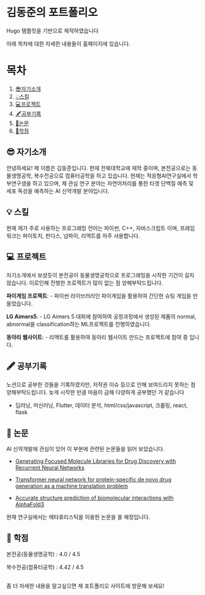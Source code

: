 # 김동준의 포트폴리오
Hugo 탬플릿을 기반으로 제작하였습니다

아래 목차에 대한 자세한 내용들이 홈페이지에 있습니다.
# 목차
1. [😎자기소개](#자기소개)
2. [💡스킬](#스킬)
3. [💻프로젝트](#프로젝트)
4. [🖋️공부기록](#공부기록)
5. [📄논문](#논문)
6. [🧠학점](#학점)

## 😎 자기소개
안녕하세요! 제 이름은 김동준입니다. 현재 전북대학교에 재학 중이며, 본전공으로는 동물생명공학, 복수전공으로 컴퓨터공학을 하고 있습니다.
현재는 적응형AI연구실에서 학부연구생을 하고 있으며, 제 관심 연구 분야는 자연어처리를 통한 타겟 단백질 예측 및 세포 독성을 예측하는 AI 신약개발 분야입니다.

## 💡 스킬
현재 제가 주로 사용하는 프로그래밍 언어는 파이썬, C++, 자바스크립트 이며,
프레임워크는 파이토치, 판다스, 넘파이, 리액트를 자주 사용합니다.

## 💻 프로젝트
자기소개에서 보셨듯이 본전공이 동물생명공학으로 프로그래밍을 시작한 기간이 길지 않습니다. 이로인해 진행한 프로젝트가 많이 없는 점 양해부탁드립니다.

**파이게임 프로젝트**: 
    - 파이썬 라이브러리인 파이게임을 활용하여 간단한 슈팅 게임을 만들었습니다.

**LG Aimers5**: 
    - LG Aimers 5 대회에 참여하여 공정과정에서 생성된 제품의 normal, abnormal을 classification하는 ML프로젝트를 진행하였습니다.

**동아리 웹사이트**: 
    - 리액트를 활용하여 동아리 웹사이트 만드는 프로젝트에 참여 중 입니다.

## 🖋️ 공부기록
노션으로 공부한 것들을 기록하였지만, 저작권 이슈 등으로 인해 보여드리지 못하는 점 양해부탁드립니다.
늦게 시작한 만큼 마음이 급해 다양하게 공부했던 거 같습니다
- 딥러닝, 머신러닝, Flutter, 데이터 분석, html/css/javascript, 크롤링, react, flask

## 📄 논문
AI 신약개발에 관심이 있어 이 부분에 관련된 논문들을 읽어 보았습니다.

- [Generating Focused Molecule Libraries for Drug Discovery with Recurrent Neural Networks](https://pubs.acs.org/doi/full/10.1021/acscentsci.7b00512)

- [Transformer neural network for protein-specific de novo drug generation as a machine translation problem](https://www.nature.com/articles/s41598-020-79682-4)

- [Accurate structure prediction of biomolecular interactions with AlphaFold3](https://www.nature.com/articles/s41586-024-07487-w)

현재 연구실에서는 메타휴리스틱을 이용한 논문을 쓸 예정입니다.

## 🧠 학점
본전공(동물생명공학) : 4.0 / 4.5

복수전공(컴퓨터공학) : 4.42 / 4.5

##
좀 더 자세한 내용을 알고싶으면 제 포트폴리오 사이트에 방문해 보세요!